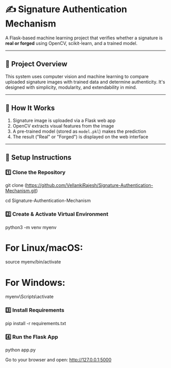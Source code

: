# ✍️ Signature Authentication Mechanism

A Flask-based machine learning project that verifies whether a signature is **real or forged** using OpenCV, scikit-learn, and a trained model.

---

## 🚀 Project Overview

This system uses computer vision and machine learning to compare uploaded signature images with trained data and determine authenticity. It's designed with simplicity, modularity, and extendability in mind.

---

## 🧠 How It Works

1. Signature image is uploaded via a Flask web app
2. OpenCV extracts visual features from the image
3. A pre-trained model (stored as `model.pkl`) makes the prediction
4. The result ("Real" or "Forged") is displayed on the web interface

---

## 🔧 Setup Instructions

### 1️⃣ Clone the Repository

git clone (https://github.com/VellankiRajesh/Signature-Authentication-Mechanism.git)

cd Signature-Authentication-Mechanism


### 2️⃣ Create & Activate Virtual Environment

python3 -m venv myenv

# For Linux/macOS:
source myenv/bin/activate

# For Windows:
myenv\Scripts\activate


### 3️⃣ Install Requirements

pip install -r requirements.txt

### 4️⃣ Run the Flask App

python app.py


Go to your browser and open:
http://127.0.0.1:5000





